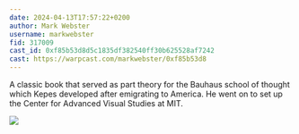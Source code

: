 ```yaml
---
date: 2024-04-13T17:57:22+0200
author: Mark Webster
username: markwebster
fid: 317009
cast_id: 0xf85b53d8d5c1835df382540ff30b625528af7242
cast: https://warpcast.com/markwebster/0xf85b53d8
---
```

A classic book that served as part theory for the Bauhaus school of thought which Kepes developed after emigrating to America. He went on to set up the Center for Advanced Visual Studies at MIT.  

![](https://imagedelivery.net/BXluQx4ige9GuW0Ia56BHw/fee203ff-57df-45a6-1968-e96f01154d00/original)